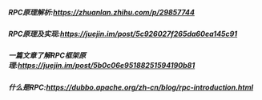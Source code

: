 ##### RPC原理解析:https://zhuanlan.zhihu.com/p/29857744

##### RPC原理及实现:https://juejin.im/post/5c926027f265da60ea145c91

##### 一篇文章了解RPC框架原理:https://juejin.im/post/5b0c06e95188251594190b81

##### 什么是RPC:https://dubbo.apache.org/zh-cn/blog/rpc-introduction.html